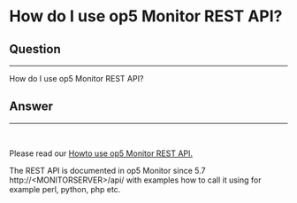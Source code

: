 # How do I use op5 Monitor REST API?

## Question

* * * * *

How do I use op5 Monitor REST API?

## Answer

* * * * *

 

Please read our [Howto use op5 Monitor REST API.](https://kb.op5.com/display/HOWTOs/How+to+use+op5+Monitor+REST+API)

The REST API is documented in op5 Monitor since 5.7 http://\<MONITORSERVER\>/api/ with examples how to call it using for example perl, python, php etc. 

